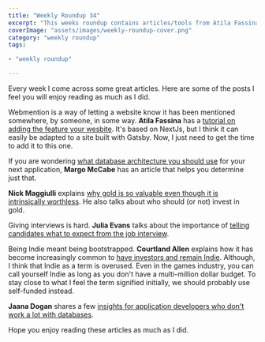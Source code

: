 ```yaml
---
title: "Weekly Roundup 34"
excerpt: "This weeks roundup contains articles/tools from Atila Fassina, Margo McCabe, Nick Maggiulli, Julia Evans, Courtland Allen and Jaana Dogan"
coverImage: "assets/images/weekly-roundup-cover.png"
category: "weekly roundup"
tags:

- "weekly roundup"

---
```


Every week I come across some great articles. Here are some of the posts I feel you will enjoy reading as much as I did.

Webmention is a way of letting a website know it has been mentioned somewhere, by someone, in some way. **Atila Fassina** has a [tutorial on adding the feature your wesbite](https://css-tricks.com/jumping-into-webmentions-with-nextjs-or-not/). It's based on NextJs, but I think it can easily be adapted to a site built with Gatsby. Now, I just need to get the time to add it to this one.

If you are wondering [what database architecture you should use](https://dev.to/harperdb/database-architectures-use-cases-explained-5711) for your next application, **Margo McCabe** has an article that helps you determine just that.

**Nick Maggiulli** explains [why gold is so valuable even though it is intrinsically worthless](https://ofdollarsanddata.com/why-is-gold-valuable/). He also talks about who should (or not) invest in gold.

Giving interviews is hard. **Julia Evans** talks about the importance of [telling candidates what to expect from the job interview](https://jvns.ca/blog/2020/06/30/tell-candidates-what-to-expect-from-your-job-interviews/).

Being Indie meant being bootstrapped. **Courtland Allen** explains how it has become increasingly common to [have investors and remain Indie](https://www.indiehackers.com/post/indie-doesn-t-mean-bootstrapped-anymore-a88300c012). Although, I think that Indie as a term is overused. Even in the games industry, you can call yourself Indie as long as you don't have a multi-million dollar budget. To stay close to what I feel the term signified initially, we should probably use self-funded instead.

**Jaana Dogan** shares a few [insights for application developers who don't work a lot with databases](https://medium.com/@@rakyll/things-i-wished-more-developers-knew-about-databases-2d0178464f78).

Hope you enjoy reading these articles as much as I did.
